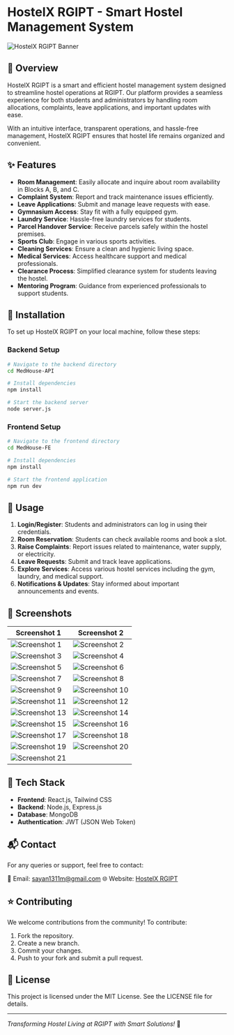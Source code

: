 # HostelX RGIPT - Smart Hostel Management System

![HostelX RGIPT Banner](assets/1.png)

## 📌 Overview
HostelX RGIPT is a smart and efficient hostel management system designed to streamline hostel operations at RGIPT. Our platform provides a seamless experience for both students and administrators by handling room allocations, complaints, leave applications, and important updates with ease.

With an intuitive interface, transparent operations, and hassle-free management, HostelX RGIPT ensures that hostel life remains organized and convenient. 

## ✨ Features

- **Room Management**: Easily allocate and inquire about room availability in Blocks A, B, and C.
- **Complaint System**: Report and track maintenance issues efficiently.
- **Leave Applications**: Submit and manage leave requests with ease.
- **Gymnasium Access**: Stay fit with a fully equipped gym.
- **Laundry Service**: Hassle-free laundry services for students.
- **Parcel Handover Service**: Receive parcels safely within the hostel premises.
- **Sports Club**: Engage in various sports activities.
- **Cleaning Services**: Ensure a clean and hygienic living space.
- **Medical Services**: Access healthcare support and medical professionals.
- **Clearance Process**: Simplified clearance system for students leaving the hostel.
- **Mentoring Program**: Guidance from experienced professionals to support students.

## 🚀 Installation

To set up HostelX RGIPT on your local machine, follow these steps:

### Backend Setup

```bash
# Navigate to the backend directory
cd MedHouse-API

# Install dependencies
npm install

# Start the backend server
node server.js
```

### Frontend Setup

```bash
# Navigate to the frontend directory
cd MedHouse-FE

# Install dependencies
npm install

# Start the frontend application
npm run dev
```

## 📖 Usage

1. **Login/Register**: Students and administrators can log in using their credentials.
2. **Room Reservation**: Students can check available rooms and book a slot.
3. **Raise Complaints**: Report issues related to maintenance, water supply, or electricity.
4. **Leave Requests**: Submit and track leave applications.
5. **Explore Services**: Access various hostel services including the gym, laundry, and medical support.
6. **Notifications & Updates**: Stay informed about important announcements and events.

## 📸 Screenshots

| Screenshot 1 | Screenshot 2 |
|-------------|-------------|
| ![Screenshot 1](assets/1.png) | ![Screenshot 2](assets/2.png) |
| ![Screenshot 3](assets/3.png) | ![Screenshot 4](assets/4.png) |
| ![Screenshot 5](assets/5.png) | ![Screenshot 6](assets/6.png) |
| ![Screenshot 7](assets/7.png) | ![Screenshot 8](assets/8.png) |
| ![Screenshot 9](assets/9.png) | ![Screenshot 10](assets/10.png) |
| ![Screenshot 11](assets/11.png) | ![Screenshot 12](assets/12.png) |
| ![Screenshot 13](assets/13.png) | ![Screenshot 14](assets/14.png) |
| ![Screenshot 15](assets/15.png) | ![Screenshot 16](assets/16.png) |
| ![Screenshot 17](assets/17.png) | ![Screenshot 18](assets/18.png) |
| ![Screenshot 19](assets/19.png) | ![Screenshot 20](assets/20.png) |
| ![Screenshot 21](assets/21.png) |  |

## 🔧 Tech Stack
- **Frontend**: React.js, Tailwind CSS
- **Backend**: Node.js, Express.js
- **Database**: MongoDB
- **Authentication**: JWT (JSON Web Token)

## 📬 Contact
For any queries or support, feel free to contact:

📧 Email: sayan1311m@gmail.com
🌐 Website: [HostelX RGIPT](https://hostelxrgipt.com)

## ⭐ Contributing
We welcome contributions from the community! To contribute:

1. Fork the repository.
2. Create a new branch.
3. Commit your changes.
4. Push to your fork and submit a pull request.

## 📝 License
This project is licensed under the MIT License. See the LICENSE file for details.

---
_Transforming Hostel Living at RGIPT with Smart Solutions!_ 🚀
